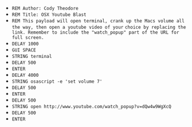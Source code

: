 * `REM Author: Cody Theodore`
* `REM Title: OSX Youtube Blast`
* `REM This payload will open terminal, crank up the Macs volume all the way, then open a youtube video of your` `choice by replacing the link. Remember to include the "watch_popup" part of the URL for full screen.`
* `DELAY 1000`
* `GUI SPACE`
* `STRING terminal`
* `DELAY 500`
* `ENTER`
* `DELAY 4000`
* `STRING osascript -e 'set volume 7'`
* `DELAY 500`
* `ENTER`
* `DELAY 500`
* `STRING open http://www.youtube.com/watch_popup?v=dQw4w9WgXcQ`
* `DELAY 500`
* `ENTER`